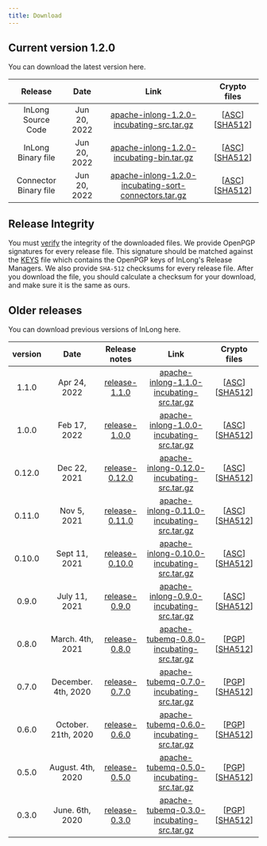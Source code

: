 ```yaml
---
title: Download
---
```


## Current version 1.2.0
You can download the latest version here.

|         Release        |       Date   |                                                                        Link                                                                                         |                                                                                     Crypto files                                                                                                                              |
|:----------------------:|:------------:|:-------------------------------------------------------------------------------------------------------------------------------------------------------------------:|:-----------------------------------------------------------------------------------------------------------------------------------------------------------------------------------------------------------------------------:|
| InLong Source Code     | Jun 20, 2022 | [apache-inlong-1.2.0-incubating-src.tar.gz](https://downloads.apache.org/inlong/1.2.0-incubating/apache-inlong-1.2.0-incubating-src.tar.gz)                         | [[ASC](https://downloads.apache.org/inlong/1.2.0-incubating/apache-inlong-1.2.0-incubating-src.tar.gz.asc)] [[SHA512](https://downloads.apache.org/inlong/1.2.0-incubating/apache-inlong-1.2.0-incubating-src.tar.gz.sha512)] |
| InLong Binary file     | Jun 20, 2022 | [apache-inlong-1.2.0-incubating-bin.tar.gz](https://downloads.apache.org/inlong/1.2.0-incubating/apache-inlong-1.2.0-incubating-bin.tar.gz)                         | [[ASC](https://downloads.apache.org/inlong/1.2.0-incubating/apache-inlong-1.2.0-incubating-src.tar.gz.asc)] [[SHA512](https://downloads.apache.org/inlong/1.2.0-incubating/apache-inlong-1.2.0-incubating-src.tar.gz.sha512)] |
| Connector Binary file  | Jun 20, 2022 | [apache-inlong-1.2.0-incubating-sort-connectors.tar.gz](https://downloads.apache.org/inlong/1.2.0-incubating/apache-inlong-1.2.0-incubating-sort-connectors.tar.gz) | [[ASC](https://downloads.apache.org/inlong/1.2.0-incubating/apache-inlong-1.2.0-incubating-src.tar.gz.asc)] [[SHA512](https://downloads.apache.org/inlong/1.2.0-incubating/apache-inlong-1.2.0-incubating-src.tar.gz.sha512)]              |


## Release Integrity
You must [verify](https://www.apache.org/info/verification.html) the integrity of the downloaded files.
We provide OpenPGP signatures for every release file. This signature should be matched against the [KEYS](https://downloads.apache.org/incubator/inlong/KEYS) file which contains the OpenPGP keys of InLong's Release Managers.
We also provide <code>SHA-512</code> checksums for every release file. After you download the file, you should calculate a checksum for your download, and make sure it is the same as ours.


## Older releases
You can download previous versions of InLong here.

| version |          Date       |           Release notes               	 |                                                                                       Link                                                                  |                                                                                                  Crypto files                                                                                                                                                |
|:-------:|:-------------------:|:------------------------------------------:|:-----------------------------------------------------------------------------------------------------------------------------------------------------------:|:------------------------------------------------------------------------------------------------------------------------------------------------------------------------------------------------------------------------------------------------------------:|
| 1.1.0   | Apr 24, 2022        | [release-1.1.0](/download/release-1.1.0)   | [apache-inlong-1.1.0-incubating-src.tar.gz](https://archive.apache.org/dist/incubator/inlong/1.1.0-incubating/apache-inlong-1.1.0-incubating-src.tar.gz)    | [[ASC](https://archive.apache.org/dist/incubator/inlong/1.1.0-incubating/apache-inlong-1.1.0-incubating-src.tar.gz.asc)] [[SHA512](https://archive.apache.org/dist/incubator/inlong/1.1.0-incubating/apache-inlong-1.1.0-incubating-src.tar.gz.sha512)]      |
| 1.0.0   | Feb 17, 2022        | [release-1.0.0](/download/release-1.0.0)   | [apache-inlong-1.0.0-incubating-src.tar.gz](https://archive.apache.org/dist/incubator/inlong/1.0.0-incubating/apache-inlong-1.0.0-incubating-src.tar.gz)    | [[ASC](https://archive.apache.org/dist/incubator/inlong/1.0.0-incubating/apache-inlong-1.0.0-incubating-src.tar.gz.asc)] [[SHA512](https://archive.apache.org/dist/incubator/inlong/1.0.0-incubating/apache-inlong-1.0.0-incubating-src.tar.gz.sha512)]      |
| 0.12.0  | Dec 22, 2021        | [release-0.12.0](/download/release-0.12.0) | [apache-inlong-0.12.0-incubating-src.tar.gz](https://archive.apache.org/dist/incubator/inlong/0.12.0-incubating/apache-inlong-0.12.0-incubating-src.tar.gz) | [[ASC](https://archive.apache.org/dist/incubator/inlong/0.12.0-incubating/apache-inlong-0.12.0-incubating-src.tar.gz.asc)] [[SHA512](https://archive.apache.org/dist/incubator/inlong/0.12.0-incubating/apache-inlong-0.12.0-incubating-src.tar.gz.sha512)]  |
| 0.11.0  | Nov 5, 2021	        | [release-0.11.0](/download/release-0.11.0) | [apache-inlong-0.11.0-incubating-src.tar.gz](https://archive.apache.org/dist/incubator/inlong/0.11.0-incubating/apache-inlong-0.11.0-incubating-src.tar.gz) | [[ASC](https://archive.apache.org/dist/incubator/inlong/0.11.0-incubating/apache-inlong-0.11.0-incubating-src.tar.gz.asc)] [[SHA512](https://archive.apache.org/dist/incubator/inlong/0.11.0-incubating/apache-inlong-0.11.0-incubating-src.tar.gz.sha512)]  |
| 0.10.0  | Sept 11, 2021	    | [release-0.10.0](/download/release-0.10.0) | [apache-inlong-0.10.0-incubating-src.tar.gz](https://archive.apache.org/dist/incubator/inlong/0.10.0-incubating/apache-inlong-0.10.0-incubating-src.tar.gz) | [[ASC](https://archive.apache.org/dist/incubator/inlong/0.10.0-incubating/apache-inlong-0.10.0-incubating-src.tar.gz.asc)] [[SHA512](https://archive.apache.org/dist/incubator/inlong/0.10.0-incubating/apache-inlong-0.10.0-incubating-src.tar.gz.sha512)]  |
| 0.9.0   | July 11, 2021	    | [release-0.9.0](/download/release-0.9.0)   | [apache-inlong-0.9.0-incubating-src.tar.gz](https://archive.apache.org/dist/incubator/inlong/0.9.0-incubating/apache-inlong-0.9.0-incubating-src.tar.gz)    | [[ASC](https://archive.apache.org/dist/incubator/inlong/0.9.0-incubating/apache-inlong-0.9.0-incubating-src.tar.gz.asc)] [[SHA512](https://archive.apache.org/dist/incubator/inlong/0.9.0-incubating/apache-inlong-0.9.0-incubating-src.tar.gz.sha512)]      |
| 0.8.0   | March. 4th, 2021    | [release-0.8.0](/download/release-0.8.0)   | [apache-tubemq-0.8.0-incubating-src.tar.gz](https://archive.apache.org/dist/incubator/tubemq/0.8.0-incubating/apache-tubemq-0.8.0-incubating-src.tar.gz)    | [[PGP](https://archive.apache.org/dist/incubator/tubemq/0.8.0-incubating/apache-tubemq-0.8.0-incubating-src.tar.gz.asc)] [[SHA512](https://archive.apache.org/dist/incubator/tubemq/0.8.0-incubating/apache-tubemq-0.8.0-incubating-src.tar.gz.sha512)]      |
| 0.7.0   | December. 4th, 2020	| [release-0.7.0](/download/release-0.7.0)   | [apache-tubemq-0.7.0-incubating-src.tar.gz](https://archive.apache.org/dist/incubator/tubemq/0.7.0-incubating/apache-tubemq-0.7.0-incubating-src.tar.gz)    | [[PGP](https://archive.apache.org/dist/incubator/tubemq/0.7.0-incubating/apache-tubemq-0.7.0-incubating-src.tar.gz.asc)] [[SHA512](https://archive.apache.org/dist/incubator/tubemq/0.8.0-incubating/apache-tubemq-0.7.0-incubating-src.tar.gz.sha512)]      |
| 0.6.0   | October. 21th, 2020 | [release-0.6.0](/download/release-0.6.0)   | [apache-tubemq-0.6.0-incubating-src.tar.gz](https://archive.apache.org/dist/incubator/tubemq/0.6.0-incubating/apache-tubemq-0.6.0-incubating-src.tar.gz)    | [[PGP](https://archive.apache.org/dist/incubator/tubemq/0.6.0-incubating/apache-tubemq-0.6.0-incubating-src.tar.gz.asc)] [[SHA512](https://archive.apache.org/dist/incubator/tubemq/0.8.0-incubating/apache-tubemq-0.6.0-incubating-src.tar.gz.sha512)]      |
| 0.5.0   | August. 4th, 2020   | [release-0.5.0](/download/release-0.5.0)   | [apache-tubemq-0.5.0-incubating-src.tar.gz](https://archive.apache.org/dist/incubator/tubemq/0.5.0-incubating/apache-tubemq-0.5.0-incubating-src.tar.gz)    | [[PGP](https://archive.apache.org/dist/incubator/tubemq/0.5.0-incubating/apache-tubemq-0.5.0-incubating-src.tar.gz.asc)] [[SHA512](https://archive.apache.org/dist/incubator/tubemq/0.8.0-incubating/apache-tubemq-0.5.0-incubating-src.tar.gz.sha512)]      |
| 0.3.0   | June. 6th, 2020	    | [release-0.3.0](/download/release-0.3.0)   | [apache-tubemq-0.3.0-incubating-src.tar.gz](https://archive.apache.org/dist/incubator/tubemq/0.3.0-incubating/apache-tubemq-0.3.0-incubating-src.tar.gz)    | [[PGP](https://archive.apache.org/dist/incubator/tubemq/0.3.0-incubating/apache-tubemq-0.3.0-incubating-src.tar.gz.asc)] [[SHA512](https://archive.apache.org/dist/incubator/tubemq/0.8.0-incubating/apache-tubemq-0.3.0-incubating-src.tar.gz.sha512)]      |
